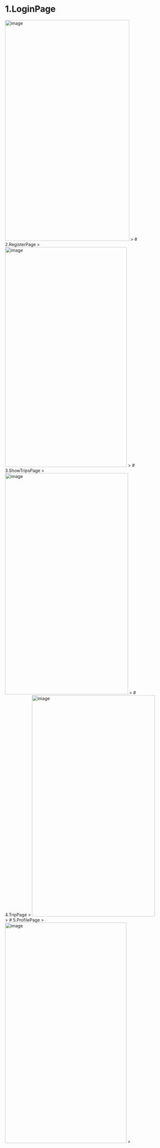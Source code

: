 # 1.LoginPage
>
<img width="407" height="721" alt="image" src="https://github.com/user-attachments/assets/69825328-33a9-44b1-9431-7d6b65a8916e" />
>
# 2.RegisterPage
>
<img width="399" height="718" alt="image" src="https://github.com/user-attachments/assets/cb88a238-4f1d-4284-8881-c662ef983a3c" />
>
# 3.ShowTripsPage
>
<img width="403" height="722" alt="image" src="https://github.com/user-attachments/assets/5b5dcab5-1456-4df9-9fd7-33e3a836b9ec" />
>
# 4.TripPage
>
<img width="403" height="722" alt="image" src="https://github.com/user-attachments/assets/0a1abc69-3ac8-4b5f-ba72-3e0105af6a2a" />
>
# 5.ProfilePage
>
<img width="398" height="720" alt="image" src="https://github.com/user-attachments/assets/16cb681c-df20-4371-a95a-8fcad7c8264b" />
>
